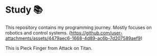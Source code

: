# Study 📚
This repository contains my programming journey. Mostly focuses on robotics and control systems.
(https://github.com/user-attachments/assets/4479aec6-1668-4d89-ac6b-7d207589aef9)

This is Pieck Finger from Attack on Titan.
